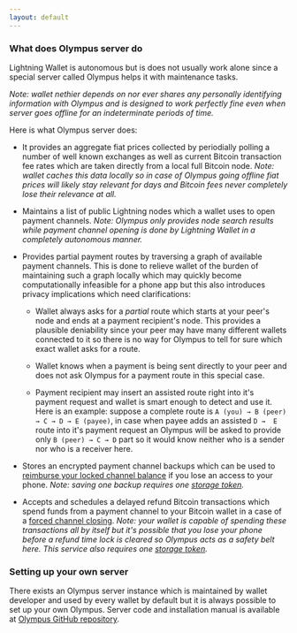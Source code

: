```yaml
---
layout: default
---
```


### [](#what-does-olympus-server-do)What does Olympus server do

Lightning Wallet is autonomous but is does not usually work alone since a special server called Olympus helps it with maintenance tasks. 

*Note: wallet nethier depends on nor ever shares any personally identifying information with Olympus and is designed to work perfectly fine even when server goes offline for an indeterminate periods of time.*

Here is what Olympus server does:

- It provides an aggregate fiat prices collected by periodially polling a number of well known exchanges as well as current Bitcoin transaction fee rates which are taken directly from a local full Bitcoin node. *Note: wallet caches this data locally so in case of Olympus going offline fiat prices will likely stay relevant for days and Bitcoin fees never completely lose their relevance at all.*

- Maintains a list of public Lightning nodes which a wallet uses to open payment channels. *Note: Olympus only provides node search results while payment channel opening is done by Lightning Wallet in a completely autonomous manner.*

- Provides partial payment routes by traversing a graph of available payment channels. This is done to relieve wallet of the burden of maintaining such a graph locally which may quickly become computationally infeasible for a phone app but this also introduces privacy implications which need clarifications:

  - Wallet always asks for a *partial* route which starts at your peer's node and ends at a payment recipient's node. This provides a plausible deniability since your peer may have many different wallets connected to it so there is no way for Olympus to tell for sure which exact wallet asks for a route.

  - Wallet knows when a payment is being sent directly to your peer and does not ask Olympus for a payment route in this special case.

  - Payment recipient may insert an assisted route right into it's payment request and wallet is smart enough to detect and use it. Here is an example: suppose a complete route is `A (you) → B (peer) → C → D → E (payee)`, in case when payee adds an assisted `D →  E` route into it's payment request an Olympus will be asked to provide only `B (peer) → C → D` part so it would know neither who is a sender nor who is a receiver here.

- Stores an encrypted payment channel backups which can be used to [reimburse your locked channel balance](reimbursing-funds-locked-in-a-lost-payment-channel.html#reimbursing-funds-locked-in-a-lost-payment-channel) if you lose an access to your phone. *Note: saving one backup requires one [storage token](storage-tokens.html#storage-tokens).*

- Accepts and schedules a delayed refund Bitcoin transactions which spend funds from a payment channel to your Bitcoin wallet in a case of a [forced channel closing](using-lightning-wallet.html#forced-channel-closing). *Note: your wallet is capable of spending these transactions all by itself but it's possible that you lose your phone before a refund time lock is cleared so Olympus acts as a safety belt here. This service also requires one [storage token](storage-tokens.html#storage-tokens).*

### [](#setting-up-your-own-server)Setting up your own server

There exists an Olympus server instance which is maintained by wallet developer and used by every wallet by default but it is always possible to set up your own Olympus. Server code and installation manual is available at [Olympus GitHub repository](https://github.com/btcontract/olympus).
